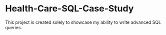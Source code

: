 # Health-Care-SQL-Case-Study
This project is created solely to showcase my ability to write advanced SQL queries.

